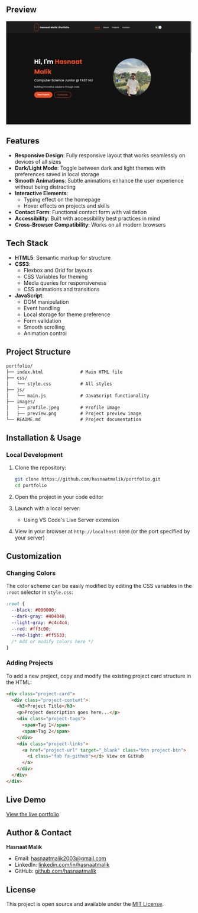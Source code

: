 ## Preview

![Project Preview](images/preview.png)

## Features

- **Responsive Design**: Fully responsive layout that works seamlessly on devices of all sizes
- **Dark/Light Mode**: Toggle between dark and light themes with preferences saved in local storage
- **Smooth Animations**: Subtle animations enhance the user experience without being distracting
- **Interactive Elements**:
  - Typing effect on the homepage
  - Hover effects on projects and skills
- **Contact Form**: Functional contact form with validation
- **Accessibility**: Built with accessibility best practices in mind
- **Cross-Browser Compatibility**: Works on all modern browsers

## Tech Stack

- **HTML5**: Semantic markup for structure
- **CSS3**:
  - Flexbox and Grid for layouts
  - CSS Variables for theming
  - Media queries for responsiveness
  - CSS animations and transitions
- **JavaScript**:
  - DOM manipulation
  - Event handling
  - Local storage for theme preference
  - Form validation
  - Smooth scrolling
  - Animation control

## Project Structure

```
portfolio/
├── index.html              # Main HTML file
├── css/
│   └── style.css           # All styles
├── js/
│   └── main.js             # JavaScript functionality
├── images/
│   ├── profile.jpeg        # Profile image
│   ├── preview.png         # Project preview image
└── README.md               # Project documentation
```

## Installation & Usage

### Local Development

1. Clone the repository:

   ```bash
   git clone https://github.com/hasnaatmalik/portfolio.git
   cd portfolio
   ```

2. Open the project in your code editor
3. Launch with a local server:

   - Using VS Code's Live Server extension

4. View in your browser at `http://localhost:8000` (or the port specified by your server)

## Customization

### Changing Colors

The color scheme can be easily modified by editing the CSS variables in the `:root` selector in `style.css`:

```css
:root {
  --black: #000000;
  --dark-gray: #404040;
  --light-gray: #c4c4c4;
  --red: #ff3c00;
  --red-light: #ff5533;
  /* Add or modify colors here */
}
```

### Adding Projects

To add a new project, copy and modify the existing project card structure in the HTML:

```html
<div class="project-card">
  <div class="project-content">
    <h3>Project Title</h3>
    <p>Project description goes here...</p>
    <div class="project-tags">
      <span>Tag 1</span>
      <span>Tag 2</span>
    </div>
    <div class="project-links">
      <a href="project-url" target="_blank" class="btn project-btn">
        <i class="fab fa-github"></i> View on GitHub
      </a>
    </div>
  </div>
</div>
```

## Live Demo

[View the live portfolio](https://yourusername.github.io/portfolio/)

## Author & Contact

**Hasnaat Malik**

- Email: [hasnaatmalik2003@gmail.com](mailto:hasnaatmalik2003@gmail.com)
- LinkedIn: [linkedin.com/in/hasnaatmalik](https://www.linkedin.com/in/hasnaatmalik/)
- GitHub: [github.com/hasnaatmalik](https://github.com/hasnaatmalik)

## License

This project is open source and available under the [MIT License](LICENSE).
